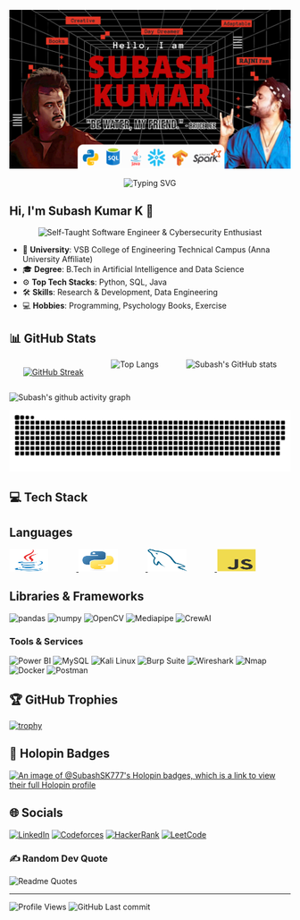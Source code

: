 ![Subash's Banner](https://github.com/SubashSK777/SubashSK777/blob/main/Assets/Gitanner.png)

<p align="center">
  <img src="https://readme-typing-svg.herokuapp.com/?font=Josefin+Sans&weight=700&size=36&pause=1000&color=DC143C&vCenter=true&width=800&lines=AI+%26+Data+Science:+Brains+Behind+the+Bots;Researcher:+Always+Asking+Why;Creativity:+My+Secret+Weapon;Rajini+Fan:+Living+in+Style!" alt="Typing SVG"/>
</p>


## Hi, I'm Subash Kumar K 👋

<p align="center">
    <img src="https://img.shields.io/badge/Self--Taught_AI_Engineer_%26_Technology_Enthusiast-crimson?style=for-the-badge&logoColor=white" alt="Self-Taught Software Engineer & Cybersecurity Enthusiast" width="3000" height="60"/>
</p>


- 🏫 **University**: VSB College of Engineering Technical Campus (Anna University Affiliate)
- 🎓 **Degree**: B.Tech in Artificial Intelligence and Data Science
- ⚙️ **Top Tech Stacks**: Python, SQL, Java
- 🛠️ **Skills**: Research & Development, Data Engineering
- 💻 **Hobbies**: Programming, Psychology Books, Exercise

## 📊 GitHub Stats

<div align="center" style="display: flex; justify-content: space-around;">

  [![GitHub Streak](https://github-readme-streak-stats-wine-sigma.vercel.app?user=SubashSK777&theme=cobalt&hide_border=true)](https://git.io/streak-stats)

  <img src="https://github-readme-stats.vercel.app/api/top-langs/?username=SubashSK777&layout=compact&hide_border=true&theme=chartreuse-dark&v=20250625072000" alt="Top Langs" />

  <img src="https://github-readme-stats.vercel.app/api?username=SubashSK777&theme=chartreuse-dark&hide_border=true&show_icons=true&v=20250625072000" alt="Subash's GitHub stats" />

</div>


<!-- Contribution Graph -->
![Subash's github activity graph](https://github-readme-activity-graph.vercel.app/graph?username=SubashSK777&theme=github-compact&v=20250625072000)

![snake gif](https://github.com/SubashSK777/SubashSK777/blob/output/github-snake-dark.svg)


<!-- Tech Stack -->
## 💻 Tech Stack

## Languages
<a href="https://www.java.com" target="_blank" rel="noreferrer"> 
    <img src="https://raw.githubusercontent.com/devicons/devicon/master/icons/java/java-original.svg" 
         alt="java" width="70" height="40" style="margin-right: 50px;"/> 
</a>

<a href="https://www.python.org" target="_blank" rel="noreferrer"> 
    <img src="https://raw.githubusercontent.com/devicons/devicon/master/icons/python/python-original.svg" 
         alt="python" width="70" height="40" style="margin-right: 50px;"/> 
</a>

<a href="https://www.w3schools.com/sql/" target="_blank" rel="noreferrer"> 
    <img src="https://raw.githubusercontent.com/devicons/devicon/master/icons/mysql/mysql-original.svg" 
         alt="sql" width="70" height="40" style="margin-right: 50px;"/> 
</a>

<a href="https://developer.mozilla.org/en-US/docs/Web/JavaScript" target="_blank" rel="noreferrer"> 
    <img src="https://raw.githubusercontent.com/devicons/devicon/master/icons/javascript/javascript-original.svg" 
         alt="javascript" width="70" height="40" style="margin-right: 50px;"/> 
</a>

## Libraries & Frameworks
![pandas](https://img.shields.io/badge/pandas-%23150458?style=for-the-badge&logo=pandas&logoColor=white) ![numpy](https://img.shields.io/badge/numpy-013243?style=for-the-badge&logo=numpy&logoColor=white)
![OpenCV](https://img.shields.io/badge/OpenCV-%23white.svg?style=for-the-badge&logo=opencv&logoColor=%23white) 
![Mediapipe](https://img.shields.io/badge/Mediapipe-%23000000.svg?style=for-the-badge&logo=mediapipe&logoColor=%23white) 
![CrewAI](https://img.shields.io/badge/CrewAI-%2300A1F1.svg?style=for-the-badge&logo=crewai&logoColor=%23white)

### Tools & Services

![Power BI](https://img.shields.io/badge/Power%20BI-F2C811?style=for-the-badge&logo=powerbi&logoColor=white) ![MySQL](https://img.shields.io/badge/MySQL-4479A1?style=for-the-badge&logo=mysql&logoColor=white)
![Kali Linux](https://img.shields.io/badge/Kali%20Linux-557C93?style=for-the-badge&logo=kali-linux&logoColor=white)
![Burp Suite](https://img.shields.io/badge/Burp%20Suite-7D3C9B?style=for-the-badge&logo=burp-suite&logoColor=white)
![Wireshark](https://img.shields.io/badge/Wireshark-1679A7?style=for-the-badge&logo=wireshark&logoColor=white)
![Nmap](https://img.shields.io/badge/Nmap-00BFFF?style=for-the-badge&logo=nmap&logoColor=white)
![Docker](https://img.shields.io/badge/Docker-2CA5E0?style=for-the-badge&logo=docker&logoColor=white) 
![Postman](https://img.shields.io/badge/Postman-FF6C37?style=for-the-badge&logo=postman&logoColor=white) 

<!-- GitHub Trophies -->
## 🏆 GitHub Trophies
[![trophy](https://github-profile-trophy.vercel.app/?username=SubashSK777&theme=monokai&row=2&column=6&no-bg=true&title=Stars,Followers,Repositories,Commits,PullRequest,Organizations&margin-w=10&margin-h=5)](https://github.com/ryo-ma/github-profile-trophy)

<!-- Holopin Badges -->
## 📛 Holopin Badges
[![An image of @SubashSK777's Holopin badges, which is a link to view their full Holopin profile](https://holopin.me/SubashSK777)](https://holopin.io/@SubashSK777)

<!-- Socials -->
## 🌐 Socials
[![LinkedIn](https://img.shields.io/badge/LinkedIn-%230077B5.svg?logo=linkedin&logoColor=white&style=for-the-badge)](https://linkedin.com/in/SubashSK777) 
[![Codeforces](https://img.shields.io/badge/Codeforces-%231F8ACB.svg?logo=codeforces&logoColor=white&style=for-the-badge)](https://codeforces.com/profile/SubashSK)
[![HackerRank](https://img.shields.io/badge/HackerRank-%232EC866.svg?logo=hackerrank&logoColor=white&style=for-the-badge)](https://www.hackerrank.com/profile/subashsk11831)
[![LeetCode](https://img.shields.io/badge/LeetCode-%23FFA116.svg?logo=leetcode&logoColor=white&style=for-the-badge)](https://leetcode.com/SubashSK777)


<!-- Random Dev Quote -->
### ✍️ Random Dev Quote

![Readme Quotes](https://quotes-github-readme.vercel.app/api?type=horizontal&theme=chartreuse-dark&hide_border=true&show_icons=true)

<hr/>

<!-- Status -->
![Profile Views](https://komarev.com/ghpvc/?username=SubashSK777)
![GitHub Last commit](https://img.shields.io/github/last-commit/SubashSK777/SubashSK777)


